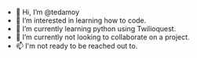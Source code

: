 - 👋 Hi, I’m @tedamoy
- 👀 I’m interested in learning how to code.
- 🌱 I’m currently learning python using Twilioquest.
- 💞️ I’m currently not looking to collaborate on a project.
- 📫 I'm not ready to be reached out to.

<!---
tedamoy/tedamoy is a ✨ special ✨ repository because its `README.md` (this file) appears on your GitHub profile.
You can click the Preview link to take a look at your changes.
--->
